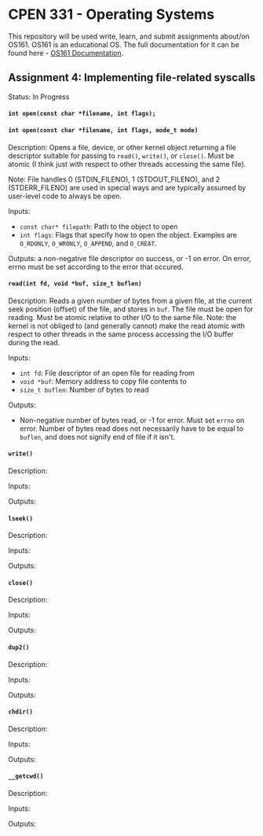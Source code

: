 # CPEN 331 - Operating Systems

This repository will be used write, learn, and submit assignments about/on OS161.
OS161 is an educational OS. The full documentation for it can be found here - [OS161 Documentation](http://www.os161.org/).

## Assignment 4: Implementing file-related syscalls
Status: In Progress

#### `int open(const char *filename, int flags);`
#### `int open(const char *filename, int flags, mode_t mode)`
Description: Opens a file, device, or other kernel object returning a file descriptor suitable for passing to `read()`, `write()`, or `close()`. Must be atomic (I think just with respect to other threads accessing the same file).

Note: File handles 0 (STDIN_FILENO), 1 (STDOUT_FILENO), and 2 (STDERR_FILENO) are used in special ways and are typically assumed by user-level code to always be open. 

Inputs:
- `const char* filepath`: Path to the object to open
- `int flags`: Flags that specify how to open the object. Examples are `O_RDONLY`, `O_WRONLY`, `O_APPEND`, and `O_CREAT`.

Outputs: a non-negative file descriptor on success, or -1 on error. On error, errno must be set according to the error that occured.

#### `read(int fd, void *buf, size_t buflen)`
Description: Reads a given number of bytes from a given file, at the current seek position (offset) of the file, and stores in `buf`. The file must be open for reading. Must be atomic relative to other I/O to the same file. Note: the kernel is not obliged to (and generally cannot) make the read atomic with respect to other threads in the same process accessing the I/O buffer during the read. 

Inputs:
- `int fd`: File descriptor of an open file for reading from
- `void *buf`: Memory address to copy file contents to
- `size_t buflen`: Number of bytes to read

Outputs:
- Non-negative number of bytes read, or -1 for error. Must set `errno` on error. Number of bytes read does not necessarily have to be equal to `buflen`, and does not signify end of file if it isn't.

#### `write()`
Description:

Inputs:

Outputs:

#### `lseek()`
Description:

Inputs:

Outputs:

#### `close()`
Description:

Inputs:

Outputs:

#### `dup2()`
Description:

Inputs:

Outputs:

#### `chdir()`
Description:

Inputs:

Outputs:

#### `__getcwd()`
Description:

Inputs:

Outputs: